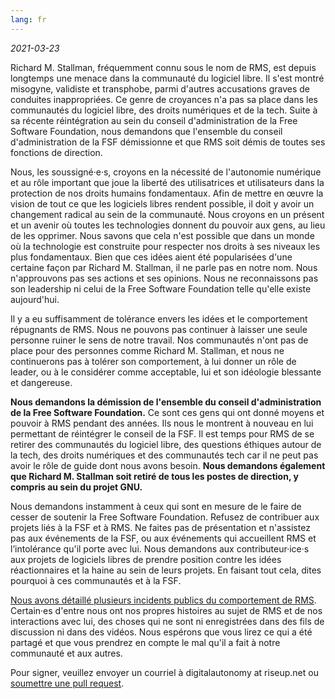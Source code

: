 ```yaml
---
lang: fr
---
```


*2021-03-23*

Richard M. Stallman, fréquemment connu sous le nom de RMS, est depuis longtemps une menace dans la communauté du logiciel libre. Il s'est montré misogyne, validiste et transphobe, parmi d'autres accusations graves de conduites inappropriées. Ce genre de croyances n'a pas sa place dans les communautés du logiciel libre, des droits numériques et de la tech. Suite à sa récente réintégration au sein du conseil d'administration de la Free Software Foundation, nous demandons que l'ensemble du conseil d'administration de la FSF démissionne et que RMS soit démis de toutes ses fonctions de direction.

Nous, les soussigné·e·s, croyons en la nécessité de l'autonomie numérique et au rôle important que joue la liberté des utilisatrices et utilisateurs dans la protection de nos droits humains fondamentaux. Afin de mettre en œuvre la vision de tout ce que les logiciels libres rendent possible, il doit y avoir un changement radical au sein de la communauté. Nous croyons en un présent et un avenir où toutes les technologies donnent du pouvoir aux gens, au lieu de les opprimer. Nous savons que cela n'est possible que dans un monde où la technologie est construite pour respecter nos droits à ses niveaux les plus fondamentaux. Bien que ces idées aient été popularisées d'une certaine façon par Richard M. Stallman, il ne parle pas en notre nom. Nous n'approuvons pas ses actions et ses opinions. Nous ne reconnaissons pas son leadership ni celui de la Free Software Foundation telle qu'elle existe aujourd'hui.

Il y a eu suffisamment de tolérance envers les idées et le comportement répugnants de RMS. Nous ne pouvons pas continuer à laisser une seule personne ruiner le sens de notre travail. Nos communautés n'ont pas de place pour des personnes comme Richard M. Stallman, et nous ne continuerons pas à tolérer son comportement, à lui donner un rôle de leader, ou à le considérer comme acceptable, lui et son idéologie blessante et dangereuse.

**Nous demandons la démission de l'ensemble du conseil d'administration de la Free Software Foundation.** Ce sont ces gens qui ont donné moyens et pouvoir à RMS pendant des années. Ils nous le montrent à nouveau en lui permettant de réintégrer le conseil de la FSF. Il est temps pour RMS de se retirer des communautés du logiciel libre, des questions éthiques autour de la tech, des droits numériques et des communautés tech car il ne peut pas avoir le rôle de guide dont nous avons besoin. **Nous demandons également que Richard M. Stallman soit retiré de tous les postes de direction, y compris au sein du projet GNU.**

Nous demandons instamment à ceux qui sont en mesure de le faire de cesser de soutenir la Free Software Foundation. Refusez de contribuer aux projets liés à la FSF et à RMS. Ne faites pas de présentation et n'assistez pas aux événements de la FSF, ou aux événements qui accueillent RMS et l’intolérance qu'il porte avec lui. Nous demandons aux contributeur·ice·s aux projets de logiciels libres de prendre position contre les idées réactionnaires et la haine au sein de leurs projets. En faisant tout cela, dites pourquoi à ces communautés et à la FSF.

[Nous avons détaillé plusieurs incidents publics du comportement de RMS][1]. Certain·es d'entre nous ont nos propres histoires au sujet de RMS et de nos interactions avec lui, des choses qui ne sont ni enregistrées dans des fils de discussion ni dans des vidéos. Nous espérons que vous lirez ce qui a été partagé et que vous prendrez en compte le mal qu'il a fait à notre communauté et aux autres.

[1]: https://rms-open-letter.github.io/appendix.fr

Pour signer, veuillez envoyer un courriel à digitalautonomy at riseup.net ou [soumettre une pull request](https://github.com/rms-open-letter/rms-open-letter.github.io/pulls).
